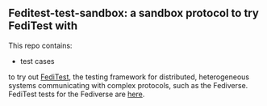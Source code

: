 ## Feditest-test-sandbox: a sandbox protocol to try FediTest with

This repo contains:

* test cases

to try out [FediTest](https://feditest.org/), the testing framework for distributed, heterogeneous systems communicating with complex protocols, such as the Fediverse. FediTest tests for the Fediverse are [here](../feditest-tests-fediverse/).


